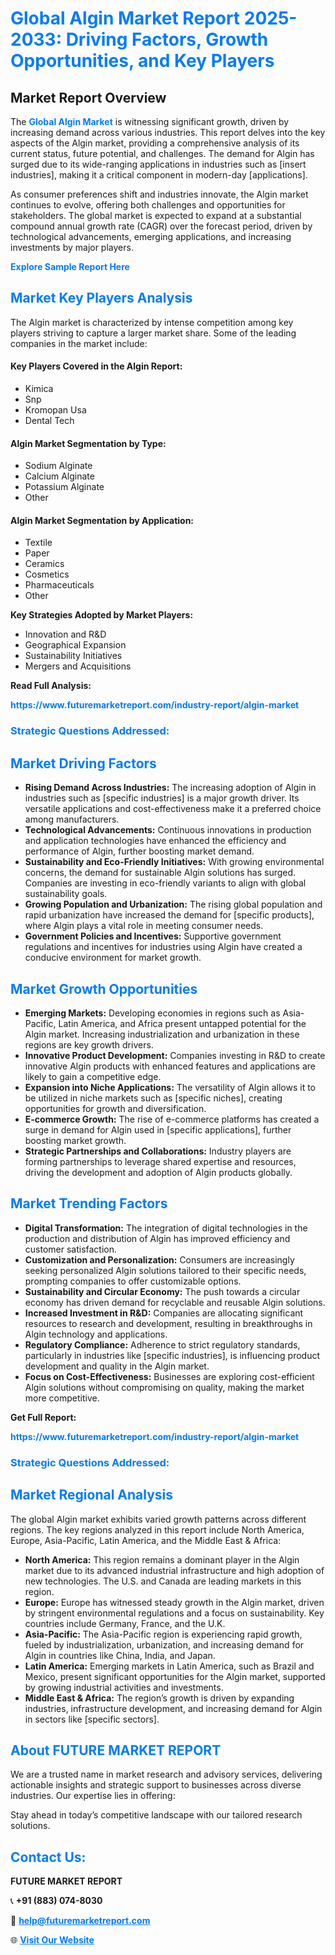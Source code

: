 <h1 style="color: #007BFF;">Global Algin Market Report 2025-2033: Driving Factors, Growth Opportunities, and Key Players</h1>

<section id="overview">
<h2>Market Report Overview</h2>
<p>The <a href="https://www.futuremarketreport.com/industry-report/algin-market" style="color: #007BFF; text-decoration: none;"><strong>Global Algin Market</strong></a> is witnessing significant growth, driven by increasing demand across various industries. This report delves into the key aspects of the Algin market, providing a comprehensive analysis of its current status, future potential, and challenges. The demand for Algin has surged due to its wide-ranging applications in industries such as [insert industries], making it a critical component in modern-day [applications].</p>
<p>As consumer preferences shift and industries innovate, the Algin market continues to evolve, offering both challenges and opportunities for stakeholders. The global market is expected to expand at a substantial compound annual growth rate (CAGR) over the forecast period, driven by technological advancements, emerging applications, and increasing investments by major players.</p>
</section>

<section id="overview">
<p><a href="https://www.futuremarketreport.com/request-sample/reportId=31045" style="color: #007BFF; text-decoration: none;"><strong>Explore Sample Report Here</strong></a></p>
</section>

<section id="key-players">
<h2 style="color: #007BFF;">Market Key Players Analysis</h2>
<p>The Algin market is characterized by intense competition among key players striving to capture a larger market share. Some of the leading companies in the market include:</p>
<h4>Key Players Covered in the Algin Report:</h4>
<ul><li>Kimica</li><li>Snp</li><li>Kromopan Usa</li><li>Dental Tech</li></ul>
<h4>Algin Market Segmentation by Type:</h4>
<ul><li>Sodium Alginate</li><li>Calcium Alginate</li><li>Potassium Alginate</li><li>Other</li></ul>

<h4>Algin Market Segmentation by Application:</h4>
<ul><li>Textile</li><li>Paper</li><li>Ceramics</li><li>Cosmetics</li><li>Pharmaceuticals</li><li>Other</li></ul>
<p><strong>Key Strategies Adopted by Market Players:</strong></p>
<ul>
<li>Innovation and R&D</li>
<li>Geographical Expansion</li>
<li>Sustainability Initiatives</li>
<li>Mergers and Acquisitions</li>
</ul>
</section>

<section>
<p><strong>Read Full Analysis: </strong></p><a href="https://www.futuremarketreport.com/industry-report/algin-market" style="color: #007BFF; text-decoration: none;"><strong>https://www.futuremarketreport.com/industry-report/algin-market</strong></a>
<h3 style="color: #007BFF;">Strategic Questions Addressed:</h3>
</section>

<section id="driving-factors">
<h2 style="color: #007BFF;">Market Driving Factors</h2>
<ul>
<li><strong>Rising Demand Across Industries:</strong> The increasing adoption of Algin in industries such as [specific industries] is a major growth driver. Its versatile applications and cost-effectiveness make it a preferred choice among manufacturers.</li>
<li><strong>Technological Advancements:</strong> Continuous innovations in production and application technologies have enhanced the efficiency and performance of Algin, further boosting market demand.</li>
<li><strong>Sustainability and Eco-Friendly Initiatives:</strong> With growing environmental concerns, the demand for sustainable Algin solutions has surged. Companies are investing in eco-friendly variants to align with global sustainability goals.</li>
<li><strong>Growing Population and Urbanization:</strong> The rising global population and rapid urbanization have increased the demand for [specific products], where Algin plays a vital role in meeting consumer needs.</li>
<li><strong>Government Policies and Incentives:</strong> Supportive government regulations and incentives for industries using Algin have created a conducive environment for market growth.</li>
</ul>
</section>

<section id="growth-opportunities">
<h2 style="color: #007BFF;">Market Growth Opportunities</h2>
<ul>
<li><strong>Emerging Markets:</strong> Developing economies in regions such as Asia-Pacific, Latin America, and Africa present untapped potential for the Algin market. Increasing industrialization and urbanization in these regions are key growth drivers.</li>
<li><strong>Innovative Product Development:</strong> Companies investing in R&D to create innovative Algin products with enhanced features and applications are likely to gain a competitive edge.</li>
<li><strong>Expansion into Niche Applications:</strong> The versatility of Algin allows it to be utilized in niche markets such as [specific niches], creating opportunities for growth and diversification.</li>
<li><strong>E-commerce Growth:</strong> The rise of e-commerce platforms has created a surge in demand for Algin used in [specific applications], further boosting market growth.</li>
<li><strong>Strategic Partnerships and Collaborations:</strong> Industry players are forming partnerships to leverage shared expertise and resources, driving the development and adoption of Algin products globally.</li>
</ul>
</section>

<section id="trending-factors">
<h2 style="color: #007BFF;">Market Trending Factors</h2>
<ul>
<li><strong>Digital Transformation:</strong> The integration of digital technologies in the production and distribution of Algin has improved efficiency and customer satisfaction.</li>
<li><strong>Customization and Personalization:</strong> Consumers are increasingly seeking personalized Algin solutions tailored to their specific needs, prompting companies to offer customizable options.</li>
<li><strong>Sustainability and Circular Economy:</strong> The push towards a circular economy has driven demand for recyclable and reusable Algin solutions.</li>
<li><strong>Increased Investment in R&D:</strong> Companies are allocating significant resources to research and development, resulting in breakthroughs in Algin technology and applications.</li>
<li><strong>Regulatory Compliance:</strong> Adherence to strict regulatory standards, particularly in industries like [specific industries], is influencing product development and quality in the Algin market.</li>
<li><strong>Focus on Cost-Effectiveness:</strong> Businesses are exploring cost-efficient Algin solutions without compromising on quality, making the market more competitive.</li>
</ul>
</section>

<section>
<p><strong>Get Full Report: </strong></p><a href="https://www.futuremarketreport.com/industry-report/algin-market" style="color: #007BFF; text-decoration: none;"><strong>https://www.futuremarketreport.com/industry-report/algin-market</strong></a>
<h3 style="color: #007BFF;">Strategic Questions Addressed:</h3>
</section>


<section id="regional-analysis">
<h2 style="color: #007BFF;">Market Regional Analysis</h2>
<p>The global Algin market exhibits varied growth patterns across different regions. The key regions analyzed in this report include North America, Europe, Asia-Pacific, Latin America, and the Middle East & Africa:</p>
<ul>
<li><strong>North America:</strong> This region remains a dominant player in the Algin market due to its advanced industrial infrastructure and high adoption of new technologies. The U.S. and Canada are leading markets in this region.</li>
<li><strong>Europe:</strong> Europe has witnessed steady growth in the Algin market, driven by stringent environmental regulations and a focus on sustainability. Key countries include Germany, France, and the U.K.</li>
<li><strong>Asia-Pacific:</strong> The Asia-Pacific region is experiencing rapid growth, fueled by industrialization, urbanization, and increasing demand for Algin in countries like China, India, and Japan.</li>
<li><strong>Latin America:</strong> Emerging markets in Latin America, such as Brazil and Mexico, present significant opportunities for the Algin market, supported by growing industrial activities and investments.</li>
<li><strong>Middle East & Africa:</strong> The region’s growth is driven by expanding industries, infrastructure development, and increasing demand for Algin in sectors like [specific sectors].</li>
</ul>
</section>

<footer>
<h2 style="color: #007BFF;">About FUTURE MARKET REPORT</h2>
<p>We are a trusted name in market research and advisory services, delivering actionable insights and strategic support to businesses across diverse industries. Our expertise lies in offering:</p>

<p>Stay ahead in today’s competitive landscape with our tailored research solutions.</p>

<h2 style="color: #007BFF;">Contact Us:</h2>
<p><strong>FUTURE MARKET REPORT</strong></p>
<p>📞 <strong>+91 (883) 074-8030</strong></p>
<p>📧 <strong><a href="mailto:help@futuremarketreport.com" style="color: #007BFF;">help@futuremarketreport.com</a></strong></p>
<p>🌐 <strong><a href="https://www.futuremarketreport.com/" style="color: #007BFF;">Visit Our Website</a></strong></p>
</footer>